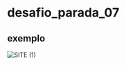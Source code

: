 # desafio_parada_07

## exemplo
![SITE (1)](https://user-images.githubusercontent.com/24756809/170147535-e745cb53-4f64-4184-bd5b-ac3f43bd6d42.png)
